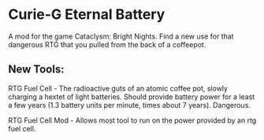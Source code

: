 # Curie-G Eternal Battery
A mod for the game Cataclysm: Bright Nights. Find a new use for that dangerous RTG that you pulled from the back of a coffeepot.

## New Tools:

RTG Fuel Cell - The radioactive guts of an atomic coffee pot, slowly charging a hextet of light batteries. Should provide battery power for a least a few years (1.3 battery units per minute, times about 7 years). Dangerous.

RTG Fuel Cell Mod - Allows most tool to run on the power provided by an rtg fuel cell.


